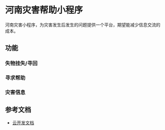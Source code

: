 # 河南灾害帮助小程序
  河南灾害小程序，为灾害发生后发生的问题提供一个平台，期望能减少信息交流的成本。

## 功能
### 失物挂失/寻回
### 寻求帮助
### 灾害信息

## 参考文档

- [云开发文档](https://developers.weixin.qq.com/miniprogram/dev/wxcloud/basis/getting-started.html)

